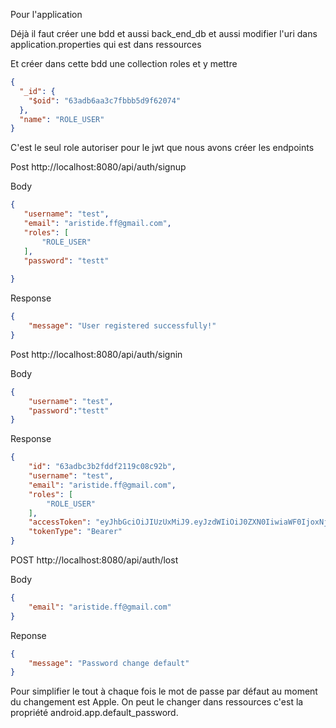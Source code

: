 Pour l'application 

Déjà il faut créer une bdd et aussi
back_end_db et aussi modifier l'uri dans application.properties qui est dans ressources

Et créer dans cette bdd une collection roles et y mettre 
````json
{
  "_id": {
    "$oid": "63adb6aa3c7fbbb5d9f62074"
  },
  "name": "ROLE_USER"
}
````
C'est le seul role autoriser pour le jwt que nous avons créer 
les endpoints

Post http://localhost:8080/api/auth/signup

Body
 ````json
{
    "username": "test",
    "email": "aristide.ff@gmail.com",
    "roles": [
        "ROLE_USER"
    ],
    "password": "testt"
    
}
````
Response

```json
{
    "message": "User registered successfully!"
}
```

Post http://localhost:8080/api/auth/signin

Body
````json
{
    "username": "test",
    "password":"testt"
}
````

Response

```json
{
    "id": "63adbc3b2fddf2119c08c92b",
    "username": "test",
    "email": "aristide.ff@gmail.com",
    "roles": [
        "ROLE_USER"
    ],
    "accessToken": "eyJhbGciOiJIUzUxMiJ9.eyJzdWIiOiJ0ZXN0IiwiaWF0IjoxNjcyMzMwMzQzLCJleHAiOjE2NzI0MTY3NDN9.QhEdkjsNa-Tb0Wqta2S2yrwwdnN_t_8ADMKvOKhPKdD2KWG-pvqYKggmiVuoeuPYdr7S7uzx6EtiHd_vgKQ_KA",
    "tokenType": "Bearer"
}
```

POST  http://localhost:8080/api/auth/lost

Body
````json
{
    "email": "aristide.ff@gmail.com"
}
````

Reponse

````json
{
    "message": "Password change default"
}
````
Pour simplifier le tout à chaque fois le mot de passe par défaut au moment
du changement est Apple. 
On peut le changer dans ressources c'est la propriété android.app.default_password.


